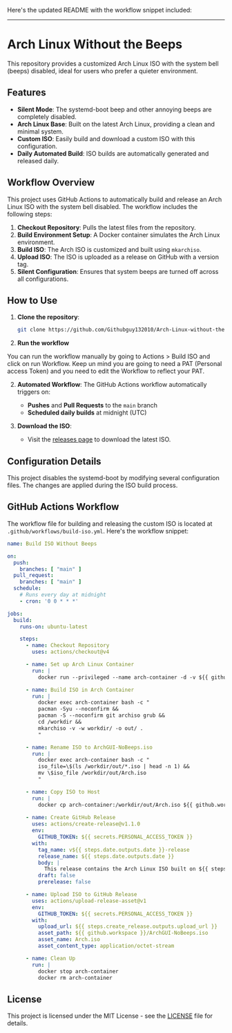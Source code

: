 Here's the updated README with the workflow snippet included:

---

# Arch Linux Without the Beeps

This repository provides a customized Arch Linux ISO with the system bell (beeps) disabled, ideal for users who prefer a quieter environment.

## Features

- **Silent Mode**: The systemd-boot beep and other annoying beeps are completely disabled.
- **Arch Linux Base**: Built on the latest Arch Linux, providing a clean and minimal system.
- **Custom ISO**: Easily build and download a custom ISO with this configuration.
- **Daily Automated Build**: ISO builds are automatically generated and released daily.

## Workflow Overview

This project uses GitHub Actions to automatically build and release an Arch Linux ISO with the system bell disabled. The workflow includes the following steps:

1. **Checkout Repository**: Pulls the latest files from the repository.
2. **Build Environment Setup**: A Docker container simulates the Arch Linux environment.
3. **Build ISO**: The Arch ISO is customized and built using `mkarchiso`.
4. **Upload ISO**: The ISO is uploaded as a release on GitHub with a version tag.
5. **Silent Configuration**: Ensures that system beeps are turned off across all configurations.

## How to Use

1. **Clone the repository**:

   ```bash
   git clone https://github.com/Githubguy132010/Arch-Linux-without-the-beeps.git
   ```
2. **Run the workflow**

You can run the workflow manually by going to Actions > Build ISO and click on run Workflow.
Keep un mind you are going to need a PAT (Personal access Token) and you need to edit the Workflow to reflect your PAT.

2. **Automated Workflow**: The GitHub Actions workflow automatically triggers on:
   - **Pushes** and **Pull Requests** to the `main` branch
   - **Scheduled daily builds** at midnight (UTC)

3. **Download the ISO**:
   - Visit the [releases page](https://github.com/Githubguy132010/Arch-Linux-without-the-beeps/releases) to download the latest ISO.

## Configuration Details

This project disables the systemd-boot by modifying several configuration files. The changes are applied during the ISO build process.


## GitHub Actions Workflow

The workflow file for building and releasing the custom ISO is located at `.github/workflows/build-iso.yml`. Here's the workflow snippet:

```yaml
name: Build ISO Without Beeps

on:
  push:
    branches: [ "main" ]
  pull_request:
    branches: [ "main" ]
  schedule:
    # Runs every day at midnight
    - cron: '0 0 * * *'

jobs:
  build:
    runs-on: ubuntu-latest

    steps:
      - name: Checkout Repository
        uses: actions/checkout@v4

      - name: Set up Arch Linux Container
        run: |
          docker run --privileged --name arch-container -d -v ${{ github.workspace }}:/workdir archlinux:latest sleep infinity

      - name: Build ISO in Arch Container
        run: |
          docker exec arch-container bash -c "
          pacman -Syu --noconfirm &&
          pacman -S --noconfirm git archiso grub &&
          cd /workdir &&
          mkarchiso -v -w workdir/ -o out/ .
          "

      - name: Rename ISO to ArchGUI-NoBeeps.iso
        run: |
          docker exec arch-container bash -c "
          iso_file=\$(ls /workdir/out/*.iso | head -n 1) &&
          mv \$iso_file /workdir/out/Arch.iso
          "

      - name: Copy ISO to Host
        run: |
          docker cp arch-container:/workdir/out/Arch.iso ${{ github.workspace }}/
      
      - name: Create GitHub Release
        uses: actions/create-release@v1.1.0
        env:
          GITHUB_TOKEN: ${{ secrets.PERSONAL_ACCESS_TOKEN }}
        with:
          tag_name: v${{ steps.date.outputs.date }}-release
          release_name: ${{ steps.date.outputs.date }}
          body: |
            This release contains the Arch Linux ISO built on ${{ steps.date.outputs.date }}
          draft: false
          prerelease: false

      - name: Upload ISO to GitHub Release
        uses: actions/upload-release-asset@v1
        env:
          GITHUB_TOKEN: ${{ secrets.PERSONAL_ACCESS_TOKEN }}
        with:
          upload_url: ${{ steps.create_release.outputs.upload_url }}
          asset_path: ${{ github.workspace }}/ArchGUI-NoBeeps.iso
          asset_name: Arch.iso
          asset_content_type: application/octet-stream

      - name: Clean Up
        run: |
          docker stop arch-container
          docker rm arch-container
```

## License

This project is licensed under the MIT License - see the [LICENSE](LICENSE) file for details.
